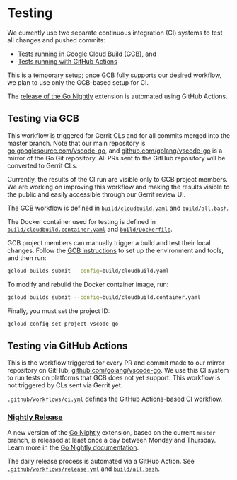 # Testing

We currently use two separate continuous integration (CI) systems to test all changes and pushed commits:

* [Tests running in Google Cloud Build (GCB)](#testing-via-gcb), and
* [Tests running with GitHub Actions](#testing-via-github-actions)

This is a temporary setup; once GCB fully supports our desired workflow, we plan to use only the GCB-based setup for CI.

The [release of the Go Nightly](#nightly-release) extension is automated using GitHub Actions.

## Testing via GCB

This workflow is triggered for Gerrit CLs and for all  commits merged into the master branch. Note that our main repository is [go.googlesource.com/vscode-go](https://go.googlesource.com/vscode-go), and
[github.com/golang/vscode-go](https://github.com/golang/vscode-go) is a mirror of the Go Git repository. All PRs sent to the GitHub repository will be converted to Gerrit CLs.

Currently, the results of the CI run are visible only to GCB  project members. We are working on improving this workflow and making the results visible to the public and easily accessible through our Gerrit review UI.

The GCB workflow is defined in [`build/cloudbuild.yaml`](../build/cloudbuild.yaml) and [`build/all.bash`](../build/all.bash).

The Docker container used for testing is defined in [`build/cloudbuild.container.yaml`](../build/cloudbuild.container.yaml) and [`build/Dockerfile`](../build/Dockerfile).

GCB project members can manually trigger a build and test their local changes. Follow the [GCB instructions](https://cloud.google.com/cloud-build/docs/running-builds/start-build-manually) to set up the environment and tools, and then run:

```bash
gcloud builds submit --config=build/cloudbuild.yaml
```

To modify and rebuild the Docker container image, run:

```bash
gcloud builds submit --config=build/cloudbuild.container.yaml
```

Finally, you must set the project ID:

```bash
gcloud config set project vscode-go
```

## Testing via GitHub Actions

This is the workflow triggered for every PR and commit made to our mirror repository on GitHub, [github.com/golang/vscode-go](https://github.com/golang/vscode-go). We use this CI system to run tests on platforms that GCB does not yet support. This workflow is not triggered by CLs sent via Gerrit yet.

[`.github/workflows/ci.yml`](../.github/workflows/ci.yml) defines the GitHub Actions-based CI workflow.

### [Nightly Release](nightly.md)

A new version of the [Go Nightly](nightly.md) extension, based on the current `master` branch, is released at least once a day between Monday and Thursday. Learn more in the [Go Nightly documentation](nightly.md).

The daily release process is automated via a GitHub Action. See [`.github/workflows/release.yml`](../.github/workflows/release.yml) and [`build/all.bash`](../build/all.bash).

